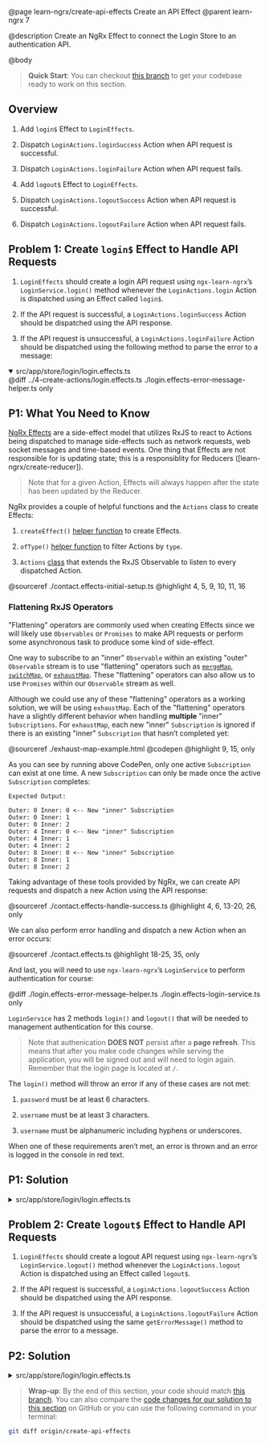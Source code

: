 @page learn-ngrx/create-api-effects Create an API Effect
@parent learn-ngrx 7

@description Create an NgRx Effect to connect the Login Store to an authentication API.

@body

> **Quick Start**: You can checkout [this branch](https://github.com/bitovi/angular-ngrx-chat/tree/test-actions) to get your codebase ready to work on this section.


## Overview

1. Add `login$` Effect to `LoginEffects`.

2. Dispatch `LoginActions.loginSuccess` Action when API request is successful.

3. Dispatch `LoginActions.loginFailure` Action when API request fails.

4. Add `logout$` Effect to `LoginEffects`.

5. Dispatch `LoginActions.logoutSuccess` Action when API request is successful.

6. Dispatch `LoginActions.logoutFailure` Action when API request fails.


## Problem 1: Create `login$` Effect to Handle API Requests

1. `LoginEffects` should create a login API request using `ngx-learn-ngrx`’s `LoginService.login()` method whenever the `LoginActions.login` Action is dispatched using an Effect called `login$`.

2. If the API request is successful, a `LoginActions.loginSuccess` Action should be dispatched using the API response.

3. If the API request is unsuccessful, a `LoginActions.loginFailure` Action should be dispatched using the following method to parse the error to a message:

<details open>
<summary>src/app/store/login/login.effects.ts</summary>
@diff ../4-create-actions/login.effects.ts ./login.effects-error-message-helper.ts only
</details>

## P1: What You Need to Know

[NgRx Effects](https://ngrx.io/guide/effects) are a side-effect model that utilizes RxJS to react to Actions being dispatched to manage side-effects such as network requests, web socket messages and time-based events. One thing that Effects are not responsible for is updating state; this is a responsiblity for Reducers ([learn-ngrx/create-reducer]).

> Note that for a given Action, Effects will always happen after the state has been updated by the Reducer.

NgRx provides a couple of helpful functions and the `Actions` class to create Effects:

1. `createEffect()` [helper function](https://ngrx.io/api/effects/createEffect) to create Effects.

2. `ofType()` [helper function](https://ngrx.io/api/effects/ofType) to filter Actions by `type`.

3. `Actions` [class](https://ngrx.io/api/effects/Actions) that extends the RxJS Observable to listen to every dispatched Action.

@sourceref ./contact.effects-initial-setup.ts
@highlight 4, 5, 9, 10, 11, 16

### Flattening RxJS Operators

"Flattening" operators are commonly used when creating Effects since we will likely use `Observables` or `Promises` to make API requests or perform some asynchronous task to produce some kind of side-effect.

One way to subscribe to an "inner" `Observable` within an existing "outer" `Observable` stream is to use 
"flattening" operators such as [`mergeMap`](https://rxjs.dev/api/operators/mergeMap), [`switchMap`](https://rxjs.dev/api/operators/switchMap), or [`exhaustMap`](https://rxjs.dev/api/operators/exhaustMap). These "flattening" operators can also allow us to use `Promises` within our `Observable` stream as well.

Although we could use any of these "flattening" operators as a working solution, we will be using `exhaustMap`. Each of the "flattening" operators have a slightly different behavior when handling __multiple__ "inner" `Subscriptions`. For `exhaustMap`, each new "inner" `Subscription` is ignored if there is an existing "inner" `Subscription` that hasn’t completed yet:

@sourceref ./exhaust-map-example.html
@codepen
@highlight 9, 15, only

As you can see by running above CodePen, only one active `Subscription` can exist at one time. A new `Subscription` can only be made once the active `Subscription` completes:

```
Expected Output:

Outer: 0 Inner: 0 <-- New "inner" Subscription
Outer: 0 Inner: 1
Outer: 0 Inner: 2
Outer: 4 Inner: 0 <-- New "inner" Subscription
Outer: 4 Inner: 1
Outer: 4 Inner: 2
Outer: 8 Inner: 0 <-- New "inner" Subscription
Outer: 8 Inner: 1
Outer: 8 Inner: 2
```

Taking advantage of these tools provided by NgRx, we can create API requests and dispatch a new Action using the API response:

@sourceref ./contact.effects-handle-success.ts
@highlight 4, 6, 13-20, 26, only

We can also perform error handling and dispatch a new Action when an error occurs:

@sourceref ./contact.effects.ts
@highlight 18-25, 35, only

And last, you will need to use `ngx-learn-ngrx`’s `LoginService` to perform authentication for course:

@diff ./login.effects-error-message-helper.ts ./login.effects-login-service.ts only

`LoginService` has 2 methods `login()` and `logout()` that will be needed to management authentication for this course.

> Note that authenication **DOES NOT** persist after a **page refresh**. This means that after you make code changes while serving the application, you will be signed out and will need to login again. Remember that the login page is located at `/`.

The `login()` method will throw an error if any of these cases are not met:

1. `password` must be at least 6 characters.

2. `username` must be at least 3 characters.

3. `username` must be alphanumeric including hyphens or underscores.

When one of these requirements aren’t met, an error is thrown and an error is logged in the console in red text.


## P1: Solution

<details>
<summary>src/app/store/login/login.effects.ts</summary>
@diff ./login.effects-error-message-helper.ts ./login.effects-login-effect.ts only
</details>


## Problem 2: Create `logout$` Effect to Handle API Requests

1. `LoginEffects` should create a logout API request  using `ngx-learn-ngrx`’s `LoginService.logout()` method whenever the `LoginActions.logout` Action is dispatched using an Effect called `logout$`.

2. If the API request is successful, a `LoginActions.logoutSuccess` Action should be dispatched using the API response. 

3. If the API request is unsuccessful, a `LoginActions.logoutFailure` Action should be dispatched using the same `getErrorMessage()` method to parse the error to a message.


## P2: Solution

<details>
<summary>src/app/store/login/login.effects.ts</summary>
@diff ./login.effects-login-effect.ts ./login.effects.ts only
</details>


> **Wrap-up**: By the end of this section, your code should match [this branch](https://github.com/bitovi/angular-ngrx-chat/tree/create-api-effects). You can also compare the [code changes for our solution to this section](https://github.com/bitovi/angular-ngrx-chat/compare/test-actions...create-api-effects) on GitHub or you can use the following command in your terminal:

```bash
git diff origin/create-api-effects
```
